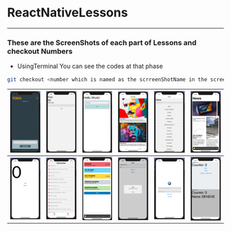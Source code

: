 # ReactNativeLessons

---

### These are the ScreenShots of each part of Lessons and checkout Numbers 

- UsingTerminal You can see the codes at that phase

```bash
git checkout <number which is named as the scrreenShotName in the screenShots folder>
```




|<img src = './ScreenShots/git checkout 0efb80933190d8327d4a35483fb5585d0715fae6.png'>|<img src = './ScreenShots/git checkout 335639c970ee3b35e640b6c8bfa9988d44a05ce5.png'>|<img src = './ScreenShots/git checkout 517b812450fc9350d2250753decccf2bfdb194cd.png'>|<img src = './ScreenShots/git checkout 73892a87eb19ce235cfdec8fb7f9585e902130a2.png'>|<img src = './ScreenShots/git checkout 74cd7b861ffb912f084e6c5e58f3caac5ec1d41f.png'>|<img src = './ScreenShots/git checkout 7ed0febdf8fac0053ed856fd474de589e86b3811.png'>|
|---|---|---|---|---|---|
|<img src = './ScreenShots/git checkout 96a475eb427cb10bcb7dd1613aa2fa0bb2158a7b.png'>|<img src = './ScreenShots/git checkout ca1a3de1e428cb22d3755ed18ab80662b4d791c0.png'>|<img src = './ScreenShots/git checkout cdd328a959cf39673bc51639c2d78fd85d8e834e.png'>|<img src = './ScreenShots/git checkout cea748950c56c8d5eab2a3db8bb93b5776251eba.png'>|<img src = './ScreenShots/git checkout d0b786a724c7838026aafd737a852ef964b12cf3.png'>|<img src = './ScreenShots/git checkout f95c9e644385ff80f5cce208338279fed820cbb9.png'>|


